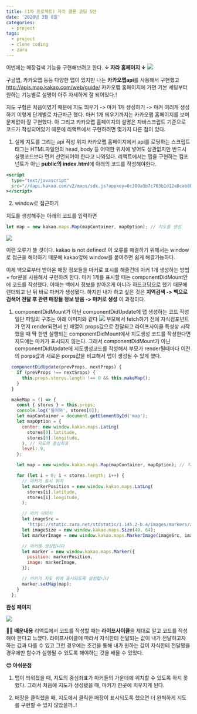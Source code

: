 ```yaml
---
title: (1차 프로젝트) 자라 클론 코딩 5탄
date: '2020년 3월 8일'
categories:
  - project
tags:
  - project
  - clone coding
  - zara
---
```


이번에는 매장검색 기능을 구현해보려고 한다.
**↓ 자라 홈페이지 ↓**
![](https://images.velog.io/images/ppl8709/post/d94256a4-a82c-4f62-8bd3-940f4bee90e8/image.png)

구글맵, 카카오맵 등등 다양한 맵이 있지만 나는 **카카오맵api**를 사용해서 구현했고
http://apis.map.kakao.com/web/guide/
카카오맵 홈페이지에 가면 기본 세팅부터 원하는 기능별로 설명이 아주 자세하게 잘 되어있다.!

지도 구혐은 처음이였기 때문에 지도 띄우기 -> 마커 1개 생성하기 -> 마커 여러개 생성하기 이렇게 단계별로 차근차근 했다. 마커 1개 띄우기까지는 카카오맵 홈페이지를 보며 문제없이 잘 구현했다.
아 그리고 카카오맵 홈페이지의 설명은 자바스크립트 기준으로 코드가 작성되어있기 때문에 리액트에서 구현하려면 몇가지 다른 점이 있다.

1. 실제 지도를 그리는 api 작성 위치
   카카오맵 홈페이지에서 api를 로딩하는 스크립트 태그는 HTML파일안의 head, body 등 어떠한 위치에 넣어도 상관없지만 반드시 실행코드보다 먼저 선언되어야 한다고 나와있다.
   리액트에서는 맵을 구현하는 컴포넌트가 아닌 **public의 index.html**에 아래의 코드를 작성해야한다.

```jsx
<script
  type="text/javascript"
  src="//dapi.kakao.com/v2/maps/sdk.js?appkey=0c300a3b7c763b1d12a8cab8b0bbd139"
></script>
```

2. window로 접근하기

지도를 생성해주는 아래의 코드를 입력하면

```jsx
let map = new kakao.maps.Map(mapContainer, mapOption); // 지도를 생성
```

![](https://images.velog.io/images/ppl8709/post/efa863c2-38d6-4091-813b-724b67903e3f/image.png)

이런 오류가 뜰 것이다. kakao is not defined! 이 오류를 해결하기 위해서는 window로 접근을 해야하기 때문에 kakao앞에 window를 붙여주면 쉽게 해결가능하다.

이제 백으로부터 받아온 매장 정보들을 마커로 표시를 해줄건데 마커 1개 생성하는 방법 + for문을 사용해서 구현하려 한다. 마커 1개를 표시할 때는 componentDidMount안에 코드를 작성했다. 이때는 백에서 정보를 받아온게 아니라 하드코딩으로 했기 때문에 렌더되고 난 뒤 바로 마커가 생성됐다. 하지만 내가 하고 싶은 것은 **지역검색 -> 백으로 검색어 전달 후 관련 매장들 정보 받음 -> 마커로 생성** 이 과정이다.

1. componentDidMount가 아닌 componentDidUpdate에 맵 생성하는 코드 작성
   일단 파일의 구조는 아래 이미지와 같다
   ![](https://images.velog.io/images/ppl8709/post/dca1d183-634b-4c54-8847-c5ffd04586a2/image.png)
   부모에서 fetch하기 전에 자식컴포넌트가 먼저 render되면서 빈 배열이 props값으로 전달되고 라이프사이클 특성상 시작했을 때 딱 한번 실행되는 componentDidMount에서 지도생성 코드를 작성한다면 지도에는 마커가 표시되지 않는다.
   그래서 componentDidMount가 아닌 componentDidUpdate에 지도생성코드를 작성해서 부모가 render될때마다 이전의 porps값과 새로운 porps값을 비교해서 맵이 생성될 수 있게 했다.

```jsx
  componentDidUpdate(prevProps, nextProps) {
    if (prevProps !== nextSrops) {
      this.props.stores.length !== 0 && this.makeMap();
    }
  }

  makeMap = () => {
    const { stores } = this.props;
    console.log('들어와', stores[0]);
    let mapContainer = document.getElementById('map');
    let mapOption = {
      center: new window.kakao.maps.LatLng(
        stores[0].latitude,
        stores[0].longitude,
      ), // 지도의 중심좌표
      level: 9,
    };

    let map = new window.kakao.maps.Map(mapContainer, mapOption); // 지도를 생성

    for (let i = 0; i < stores.length; i++) {
      // 마커가 표시 위치
      let markerPosition = new window.kakao.maps.LatLng(
        stores[i].latitude,
        stores[i].longitude,
      );

      // 마커 이미지
      let imageSrc =
        'https://static.zara.net/stdstatic/1.145.2-b.4/images/markers/zara.png';
      let imageSize = new window.kakao.maps.Size(40, 64);
      let markerImage = new window.kakao.maps.MarkerImage(imageSrc, imageSize);

      // 마커를 생성합니다
      let marker = new window.kakao.maps.Marker({
        position: markerPosition,
        image: markerImage,
      });

      // 마커가 지도 위에 표시되도록 설정합니다
      marker.setMap(map);
    }
  };
```

**완성 페이지**

![](https://images.velog.io/images/ppl8709/post/0a477805-1a15-4ef1-b67a-7cb800b99b7e/image.png)

**✍🏻 배운내용**
리액트에서 코드를 작성할 때는 **라이프사이클**을 제대로 알고 코드를 작성해야 한다고 느꼈다. 라이프사이클에 따라서 자식한테 전달되는 값이 내가 전달하고자 하는 값과 다를 수 있고 그런 경우에는 조건을 통해 내가 원하는 값이 자식한테 전달됐을 경우에만 함수가 실행될 수 있도록 해야하는 것을 배울 수 있었다.

**😔 아쉬운점**

1. 맵이 띄워졌을 때, 지도의 중심좌표가 마커들의 가운데에 위치할 수 있도록 하지 못했다. 그래서 처음에 지도가 생성됐을 때, 마커가 한곳에 치우지게 된다.

2. 매장을 클릭했을 때, 지도에서 클릭한 매장이 표시되도록 했으면 더 완벽하게 지도를 구현할 수 있지 않았을까..!
